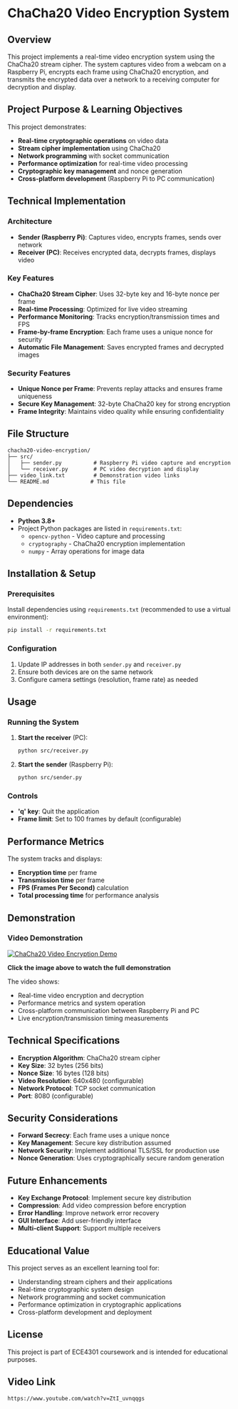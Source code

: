 # ChaCha20 Video Encryption System

## Overview
This project implements a real-time video encryption system using the ChaCha20 stream cipher. The system captures video from a webcam on a Raspberry Pi, encrypts each frame using ChaCha20 encryption, and transmits the encrypted data over a network to a receiving computer for decryption and display.

## Project Purpose & Learning Objectives
This project demonstrates:
- **Real-time cryptographic operations** on video data
- **Stream cipher implementation** using ChaCha20
- **Network programming** with socket communication
- **Performance optimization** for real-time video processing
- **Cryptographic key management** and nonce generation
- **Cross-platform development** (Raspberry Pi to PC communication)

## Technical Implementation

### Architecture
- **Sender (Raspberry Pi)**: Captures video, encrypts frames, sends over network
- **Receiver (PC)**: Receives encrypted data, decrypts frames, displays video

### Key Features
- **ChaCha20 Stream Cipher**: Uses 32-byte key and 16-byte nonce per frame
- **Real-time Processing**: Optimized for live video streaming
- **Performance Monitoring**: Tracks encryption/transmission times and FPS
- **Frame-by-frame Encryption**: Each frame uses a unique nonce for security
- **Automatic File Management**: Saves encrypted frames and decrypted images

### Security Features
- **Unique Nonce per Frame**: Prevents replay attacks and ensures frame uniqueness
- **Secure Key Management**: 32-byte ChaCha20 key for strong encryption
- **Frame Integrity**: Maintains video quality while ensuring confidentiality

## File Structure
```
chacha20-video-encryption/
├── src/
│   ├── sender.py          # Raspberry Pi video capture and encryption
│   └── receiver.py        # PC video decryption and display
├── video_link.txt         # Demonstration video links
└── README.md             # This file
```

## Dependencies
- **Python 3.8+**
- Project Python packages are listed in `requirements.txt`:
  - `opencv-python` - Video capture and processing
  - `cryptography` - ChaCha20 encryption implementation
  - `numpy` - Array operations for image data

## Installation & Setup

### Prerequisites
Install dependencies using `requirements.txt` (recommended to use a virtual environment):
```bash
pip install -r requirements.txt
```

### Configuration
1. Update IP addresses in both `sender.py` and `receiver.py`
2. Ensure both devices are on the same network
3. Configure camera settings (resolution, frame rate) as needed

## Usage

### Running the System
1. **Start the receiver** (PC):
   ```bash
   python src/receiver.py
   ```

2. **Start the sender** (Raspberry Pi):
   ```bash
   python src/sender.py
   ```

### Controls
- **'q' key**: Quit the application
- **Frame limit**: Set to 100 frames by default (configurable)

## Performance Metrics
The system tracks and displays:
- **Encryption time** per frame
- **Transmission time** per frame
- **FPS (Frames Per Second)** calculation
- **Total processing time** for performance analysis

## Demonstration

### Video Demonstration
[![ChaCha20 Video Encryption Demo](https://img.youtube.com/vi/ZtI_uvnqqgs/0.jpg)](https://www.youtube.com/watch?v=ZtI_uvnqqgs)

**Click the image above to watch the full demonstration**

The video shows:
- Real-time video encryption and decryption
- Performance metrics and system operation
- Cross-platform communication between Raspberry Pi and PC
- Live encryption/transmission timing measurements

## Technical Specifications
- **Encryption Algorithm**: ChaCha20 stream cipher
- **Key Size**: 32 bytes (256 bits)
- **Nonce Size**: 16 bytes (128 bits)
- **Video Resolution**: 640x480 (configurable)
- **Network Protocol**: TCP socket communication
- **Port**: 8080 (configurable)

## Security Considerations
- **Forward Secrecy**: Each frame uses a unique nonce
- **Key Management**: Secure key distribution assumed
- **Network Security**: Implement additional TLS/SSL for production use
- **Nonce Generation**: Uses cryptographically secure random generation

## Future Enhancements
- **Key Exchange Protocol**: Implement secure key distribution
- **Compression**: Add video compression before encryption
- **Error Handling**: Improve network error recovery
- **GUI Interface**: Add user-friendly interface
- **Multi-client Support**: Support multiple receivers

## Educational Value
This project serves as an excellent learning tool for:
- Understanding stream ciphers and their applications
- Real-time cryptographic system design
- Network programming and socket communication
- Performance optimization in cryptographic applications
- Cross-platform development and deployment

## License
This project is part of ECE4301 coursework and is intended for educational purposes.


## Video Link
    https://www.youtube.com/watch?v=ZtI_uvnqqgs
         